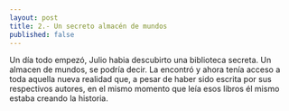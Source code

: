 ```yaml
---
layout: post
title: 2.- Un secreto almacén de mundos
published: false
---
```


Un día todo empezó, Julio habia descubirto una biblioteca secreta. Un almacen de mundos, se podría decir. La encontró y ahora tenía acceso a toda aquella nueva realidad que, a pesar de haber sido escrita por sus respectivos autores, en el mismo momento que leía esos libros él mismo estaba creando la historia.